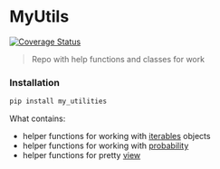 # MyUtils 

[![Coverage Status](https://coveralls.io/repos/github/Shchusia/MyUtils/badge.svg?branch=master)](https://coveralls.io/github/Shchusia/MyUtils?branch=master)

> Repo with help functions and classes for work

### Installation

```bash
pip install my_utilities
```


What contains:
+ helper functions for working with [iterables](my_utilities/iterables/README.MD) objects 
+ helper functions for working with [probability](my_utilities/probability/README.MD)
+ helper functions for pretty [view](my_utilities/view/README.MD)
